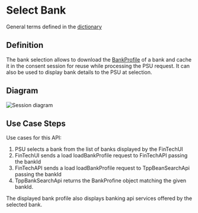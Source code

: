 # Select Bank

General terms defined in the [dictionary](dictionary.md)

## Definition
The bank selection allows to download the [BankProfile](dictionary.md#BankProfile) of a bank and cache it in the consent session for reuse while processing the PSU request. It can also be used to display bank details to the PSU at selection.

## Diagram

![Session diagram](http://www.plantuml.com/plantuml/proxy?src=https://raw.githubusercontent.com/adorsys/open-banking-gateway/gh-pages/docs/architecture/diagrams/useCases/3-selectBank.puml&fmt=svg&vvv=1&sanitize=true)  

## Use Case Steps
Use cases for this API:
1. PSU selects a bank from the list of banks displayed by the FinTechUI
2. FinTechUI sends a load loadBankProfile request to FinTechAPI passing the bankId
3. FinTechAPI sends a load loadBankProfile request to TppBeanSearchApi passing the bankId
4. TppBankSearchApi returns the BankProfine object matching the given bankId.

The displayed bank profile also displays banking api services offered by the selected bank.
